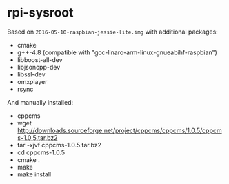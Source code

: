 # rpi-sysroot

Based on `2016-05-10-raspbian-jessie-lite.img` with additional packages:
* cmake
* g++-4.8 (compatible with "gcc-linaro-arm-linux-gnueabihf-raspbian")
* libboost-all-dev
* libjsoncpp-dev
* libssl-dev
* omxplayer
* rsync

And manually installed:
* cppcms
 * wget http://downloads.sourceforge.net/project/cppcms/cppcms/1.0.5/cppcms-1.0.5.tar.bz2
 * tar -xjvf cppcms-1.0.5.tar.bz2
 * cd cppcms-1.0.5
 * cmake .
 * make
 * make install
